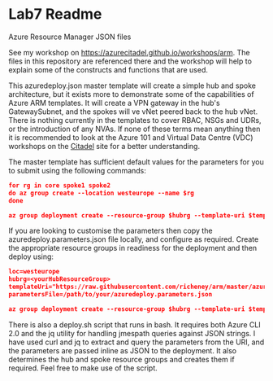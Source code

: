 # Lab7 Readme

Azure Resource Manager JSON files

See my workshop on https://azurecitadel.github.io/workshops/arm.  The files in this repository are referenced there and the workshop will help to explain some of the constructs and functions that are used. 

This azuredeploy.json master template will create a simple hub and spoke architecture, but it exists more to demonstrate some of the capabilities of Azure ARM templates. It will create a VPN gateway in the hub's GatewaySubnet, and the spokes will ve vNet peered back to the hub vNet.  There is nothing currently in the templates to cover RBAC, NSGs and UDRs, or the introduction of any NVAs.  If none of these terms mean anything then it is recommended to look at the Azure 101 and Virtual Data Centre (VDC) workshops on the [Citadel](https://aka.ms/citadel) site for a better understanding.

The master template has sufficient default values for the parameters for you to submit using the following commands:

```json
for rg in core spoke1 spoke2
do az group create --location westeurope --name $rg
done

az group deployment create --resource-group $hubrg --template-uri $templateUri
```

If you are looking to customise the parameters then copy the azuredeploy.parameters.json file locally, and configure as required. Create the appropriate resource groups in readiness for the deployment and then deploy using:

```json
loc=westeurope
hubrg=<yourHubResourceGroup>
templateUri="https://raw.githubusercontent.com/richeney/arm/master/azuredeploy.json"
parametersFile=/path/to/your/azuredeploy.parameters.json

az group deployment create --resource-group $hubrg --template-uri $templateUri --parameters "@$parametersFile"
```

There is also a deploy.sh script that runs in bash.  It requires both Azure CLI 2.0 and the jq utility for handling jmespath queries against JSON strings. I have used curl and jq to extract and query the parameters from the URI, and the parameters are passed inline as JSON to the deployment. It also determines the hub and spoke resource groups and creates them if required.  Feel free to make use of the script.